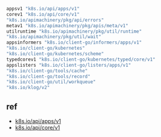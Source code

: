 ```go
appsv1 "k8s.io/api/apps/v1"
corev1 "k8s.io/api/core/v1"
"k8s.io/apimachinery/pkg/api/errors"
metav1 "k8s.io/apimachinery/pkg/apis/meta/v1"
utilruntime "k8s.io/apimachinery/pkg/util/runtime"
"k8s.io/apimachinery/pkg/util/wait"
appsinformers "k8s.io/client-go/informers/apps/v1"
"k8s.io/client-go/kubernetes"
"k8s.io/client-go/kubernetes/scheme"
typedcorev1 "k8s.io/client-go/kubernetes/typed/core/v1"
appslisters "k8s.io/client-go/listers/apps/v1"
"k8s.io/client-go/tools/cache"
"k8s.io/client-go/tools/record"
"k8s.io/client-go/util/workqueue"
"k8s.io/klog/v2"
```

## ref
+ [k8s.io/api/apps/v1](https://pkg.go.dev/k8s.io/api/apps/v1#ControllerRevision)
+ [k8s.io/api/core/v1](https://pkg.go.dev/k8s.io/api/core/v1#pkg-overview)